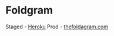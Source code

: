 Foldgram
========


Staged - [Heroku](http://goo.gl/TZczsk)
Prod - [thefoldagram.com](http://goo.gl/b9ZDxK)